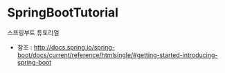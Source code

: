 # SpringBootTutorial
스프링부트 튜토리얼

* 참조 : http://docs.spring.io/spring-boot/docs/current/reference/htmlsingle/#getting-started-introducing-spring-boot
